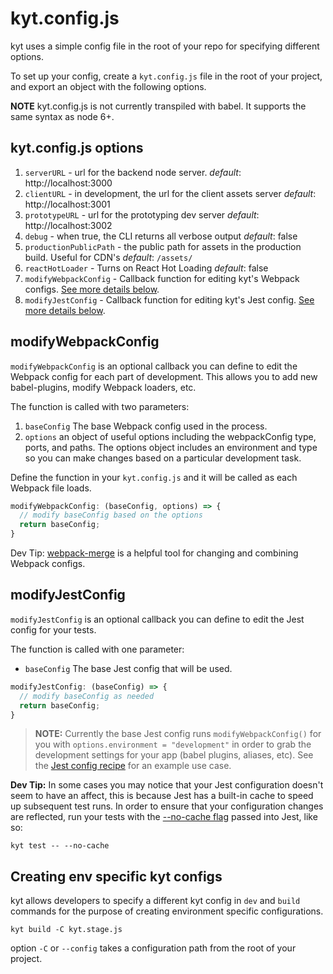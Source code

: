 # kyt.config.js

kyt uses a simple config file in the root of your repo for specifying different options.

To set up your config, create a `kyt.config.js` file in the root of your project,
and export an object with the following options.

**NOTE** kyt.config.js is not currently transpiled with babel. It supports the same syntax as node 6+.

## kyt.config.js options

 1. `serverURL` - url for the backend node server. *default*: http://localhost:3000
 2. `clientURL` - in development, the url for the client assets server *default*: http://localhost:3001
 3. `prototypeURL` - url for the prototyping dev server *default*: http://localhost:3002
 4. `debug` - when true, the CLI returns all verbose output *default*: false
 5. `productionPublicPath` - the public path for assets in the production build. Useful for CDN's *default*: `/assets/`
 6. `reactHotLoader` - Turns on React Hot Loading *default*: false
 7. `modifyWebpackConfig` - Callback function for editing kyt's Webpack configs. [See more details below](#modifyWebpackConfig).
 8. `modifyJestConfig` - Callback function for editing kyt's Jest config. [See more details below](#modifyJestConfig).


## modifyWebpackConfig
`modifyWebpackConfig` is an optional callback you can define to edit the Webpack config for each part of development.
This allows you to add new babel-plugins, modify Webpack loaders, etc.

The function is called with two parameters:
1. `baseConfig` The base Webpack config used in the process.
2. `options` an object of useful options including the webpackConfig type, ports, and paths. The options object includes an environment and type so you can make changes based on a particular development task.

Define the function in your `kyt.config.js` and it will be called as each Webpack file loads.

```javascript
modifyWebpackConfig: (baseConfig, options) => {
  // modify baseConfig based on the options
  return baseConfig;
}
```

Dev Tip:
[webpack-merge](https://github.com/survivejs/webpack-merge) is a helpful tool for changing and combining Webpack configs.

## modifyJestConfig
`modifyJestConfig` is an optional callback you can define to edit the Jest config for your tests.

The function is called with one parameter:

- `baseConfig` The base Jest config that will be used.


```javascript
modifyJestConfig: (baseConfig) => {
  // modify baseConfig as needed
  return baseConfig;
}
```

> **NOTE:** Currently the base Jest config runs `modifyWebpackConfig()` for you with `options.environment = "development"` in order to grab the development settings for your app (babel plugins, aliases, etc). See the [Jest config recipe](/docs/Recipes.md) for an example use case.

**Dev Tip:**
In some cases you may notice that your Jest configuration doesn't seem to have an affect, this is because Jest has a built-in cache to speed up subsequent test runs. In order to ensure that your configuration changes are reflected, run your tests with the [--no-cache flag](http://facebook.github.io/jest/docs/troubleshooting.html#caching-issues) passed into Jest, like so:

```
kyt test -- --no-cache
```

## Creating env specific kyt configs
kyt allows developers to specify a different kyt config in `dev` and `build` commands for the purpose of creating environment specific configurations.
```
kyt build -C kyt.stage.js
```
option `-C` or `--config` takes a configuration path from the root of your project.
